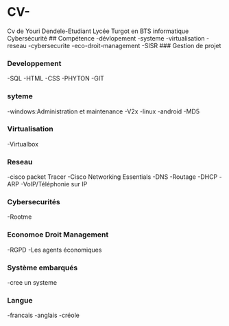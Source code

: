 # CV-
</picture>
Cv de Youri Dendele-Etudiant Lycée Turgot en BTS informatique Cybersécurité
## Compétence
-dévlopement
-systeme
-virtualisation
-reseau
-cybersecurite
-eco-droit-management
-SISR 
### Gestion de projet

### Developpement
-SQL
-HTML
-CSS
-PHYTON
-GIT
### syteme
-windows:Administration et maintenance
-V2x
-linux
-android
-MD5
### Virtualisation
-Virtualbox
 ### Reseau 
 -cisco packet Tracer
 -Cisco Networking Essentials
 -DNS
 -Routage
 -DHCP
 -ARP
 -VoIP/Téléphonie sur IP
 ### Cybersecurités
 -Rootme


 ### Economoe Droit Management
-RGPD
-Les agents économiques

### Système embarqués
-cree un systeme
### Langue
-francais
-anglais
-créole 

